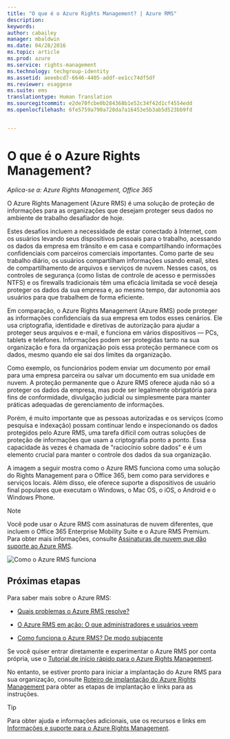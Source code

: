 ```yaml
---
title: "O que é o Azure Rights Management? | Azure RMS"
description: 
keywords: 
author: cabailey
manager: mbaldwin
ms.date: 04/28/2016
ms.topic: article
ms.prod: azure
ms.service: rights-management
ms.technology: techgroup-identity
ms.assetid: aeeebcd7-6646-4405-addf-ee1cc74df5df
ms.reviewer: esaggese
ms.suite: ems
translationtype: Human Translation
ms.sourcegitcommit: e2de70fcbe0b284368b1e52c34f42d1cf4554edd
ms.openlocfilehash: 6fe5759a790a728da7a16453e5b3ab5d523bb9fd


---
```


# O que é o Azure Rights Management?

*Aplica-se a: Azure Rights Management, Office 365*


O Azure Rights Management (Azure RMS) é uma solução de proteção de informações para as organizações que desejam proteger seus dados no ambiente de trabalho desafiador de hoje.

Estes desafios incluem a necessidade de estar conectado à Internet, com os usuários levando seus dispositivos pessoais para o trabalho, acessando os dados da empresa em trânsito e em casa e compartilhando informações confidenciais com parceiros comerciais importantes. Como parte de seu trabalho diário, os usuários compartilham informações usando email, sites de compartilhamento de arquivos e serviços de nuvem. Nesses casos, os controles de segurança (como listas de controle de acesso e permissões NTFS) e os firewalls tradicionais têm uma eficácia limitada se você deseja proteger os dados da sua empresa e, ao mesmo tempo, dar autonomia aos usuários para que trabalhem de forma eficiente.

Em comparação, o Azure Rights Management (Azure RMS) pode proteger as informações confidenciais da sua empresa em todos esses cenários. Ele usa criptografia, identidade e diretivas de autorização para ajudar a proteger seus arquivos e e-mail, e funciona em vários dispositivos — PCs, tablets e telefones. Informações podem ser protegidas tanto na sua organização e fora da organização pois essa proteção permanece com os dados, mesmo quando ele sai dos limites da organização.

Como exemplo, os funcionários podem enviar um documento por email para uma empresa parceira ou salvar um documento em sua unidade em nuvem. A proteção permanente que o Azure RMS oferece ajuda não só a proteger os dados da empresa, mas pode ser legalmente obrigatória para fins de conformidade, divulgação judicial ou simplesmente para manter práticas adequadas de gerenciamento de informações.

Porém, é muito importante que as pessoas autorizadas e os serviços (como pesquisa e indexação) possam continuar lendo e inspecionando os dados protegidos pelo Azure RMS, uma tarefa difícil com outras soluções de proteção de informações que usam a criptografia ponto a ponto. Essa capacidade às vezes é chamada de "raciocínio sobre dados" e é um elemento crucial para manter o controle dos dados da sua organização.

A imagem a seguir mostra como o Azure RMS funciona como uma solução do Rights Management para o Office 365, bem como para servidores e serviços locais. Além disso, ele oferece suporte a dispositivos de usuário final populares que executam o Windows, o Mac OS, o iOS, o Android e o Windows Phone.

> [!NOTE]
Você pode usar o Azure RMS com assinaturas de nuvem diferentes, que incluem o Office 365 Enterprise Mobility Suite e o Azure RMS Premium. Para obter mais informações, consulte [Assinaturas de nuvem que dão suporte ao Azure RMS](../get-started/requirements-subscriptions.md).

![Como o Azure RMS funciona](../media/AzRMS_elements.png)

## Próximas etapas

Para saber mais sobre o Azure RMS:

-   [Quais problemas o Azure RMS resolve?](azure-rms-problems-it-solves.md)

-   [O Azure RMS em ação: O que administradores e usuários veem](what-admins-users-see.md)

-   [Como funciona o Azure RMS? De modo subjacente](how-does-it-work.md)



Se você quiser entrar diretamente e experimentar o Azure RMS por conta própria, use o [Tutorial de início rápido para o Azure Rights Management](../get-started/quick-start-tutorial.md).

No entanto, se estiver pronto para iniciar a implantação do Azure RMS para sua organização, consulte [Roteiro de implantação do Azure Rights Management](../plan-design/deployment-roadmap.md) para obter as etapas de implantação e links para as instruções.

> [!TIP]
> Para obter ajuda e informações adicionais, use os recursos e links em [Informações e suporte para o Azure Rights Management](../get-started/information-support.md).



<!--HONumber=Jul16_HO3-->


